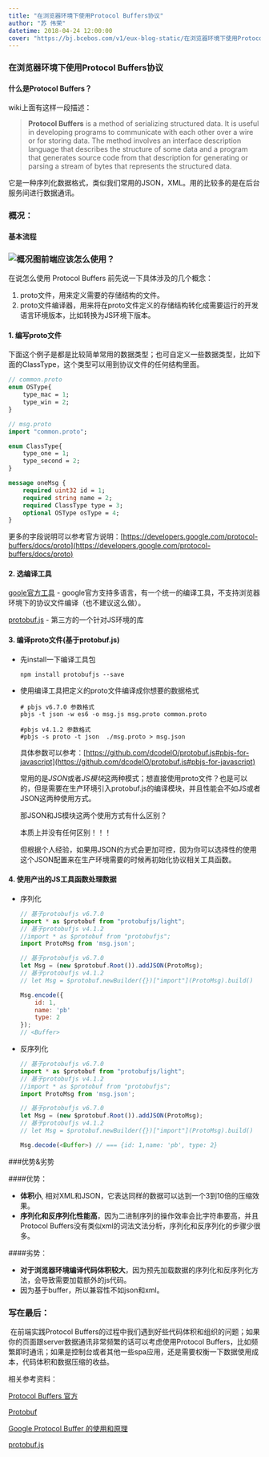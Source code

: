 ```yaml
---
title: "在浏览器环境下使用Protocol Buffers协议"
author: "苏 伟荣"
datetime: 2018-04-24 12:00:00
cover: "https://bj.bcebos.com/v1/eux-blog-static/在浏览器环境下使用Protocol Buffers协议.jpg"
---
```


###  在浏览器环境下使用Protocol Buffers协议

#### 什么是Protocol Buffers？

wiki上面有这样一段描述：

> **Protocol Buffers** is a method of serializing structured data. It is useful in developing programs to communicate with each other over a wire or for storing data. The method involves an interface description language that describes the structure of some data and a program that generates source code from that description for generating or parsing a stream of bytes that represents the structured data.

它是一种序列化数据格式，类似我们常用的JSON，XML。用的比较多的是在后台服务间进行数据通讯。

### 概况：

#### 基本流程

### ![概况图](http://eux-blog-static.bj.bcebos.com/%E6%A6%82%E5%86%B5%E5%9B%BE.png)前端应该怎么使用？

在说怎么使用 Protocol Buffers 前先说一下具体涉及的几个概念：

1. proto文件，用来定义需要的存储结构的文件。
2. proto文件编译器，用来将在proto文件定义的存储结构转化成需要运行的开发语言环境版本，比如转换为JS环境下版本。

#### 1. 编写proto文件

下面这个例子是都是比较简单常用的数据类型；也可自定义一些数据类型，比如下面的ClassType，这个类型可以用到协议文件的任何结构里面。

```protobuf
// common.proto
enum OSType{
    type_mac = 1;
    type_win = 2;
}
```

```protobuf
// msg.proto
import "common.proto";

enum ClassType{
    type_one = 1;
    type_second = 2;
}

message oneMsg {
    required uint32 id = 1;
 	required string name = 2;
 	required ClassType type = 3;
 	optional OSType osType = 4;
}
```

更多的字段说明可以参考官方说明：[https://developers.google.com/protocol-buffers/docs/proto](https://developers.google.com/protocol-buffers/docs/proto)

#### 2. 选编译工具

[goole官方工具](https://github.com/google/protobuf/releases) - google官方支持多语言，有一个统一的编译工具，不支持浏览器环境下的协议文件编译（也不建议这么做）。

[protobuf.js](https://github.com/dcodeIO/protobuf.js) - 第三方的一个针对JS环境的库

#### 3. 编译proto文件(基于protobuf.js)

* 先install一下编译工具包

  ```shell
  npm install protobufjs --save
  ```

* 使用编译工具把定义的proto文件编译成你想要的数据格式

  ```shell
  # pbjs v6.7.0 参数格式
  pbjs -t json -w es6 -o msg.js msg.proto common.proto

  #pbjs v4.1.2 参数格式
  #pbjs -s proto -t json  ./msg.proto > msg.json
  ```

  具体参数可以参考：[https://github.com/dcodeIO/protobuf.js#pbjs-for-javascript](https://github.com/dcodeIO/protobuf.js#pbjs-for-javascript)

  常用的是*JSON*或者*JS模块*这两种模式；想直接使用proto文件？也是可以的，但是需要在生产环境引入protobuf.js的编译模块，并且性能会不如JS或者JSON这两种使用方式。

  那JSON和JS模块这两个使用方式有什么区别？

  本质上并没有任何区别！！！

  但根据个人经验，如果用JSON的方式会更加可控，因为你可以选择性的使用这个JSON配置来在生产环境需要的时候再初始化协议相关工具函数。

#### 4. 使用产出的JS工具函数处理数据

* 序列化

  ```js
  // 基于protobufjs v6.7.0
  import * as $protobuf from "protobufjs/light";
  // 基于protobufjs v4.1.2
  //import * as $protobuf from "protobufjs";
  import ProtoMsg from 'msg.json';

  // 基于protobufjs v6.7.0
  let Msg = (new $protobuf.Root()).addJSON(ProtoMsg);
  // 基于protobufjs v4.1.2
  // let Msg = $protobuf.newBuilder({})["import"](ProtoMsg).build()

  Msg.encode({
      id: 1,
      name: 'pb'
      type: 2
  });
  // <Buffer>
  ```

* 反序列化

  ```js
  // 基于protobufjs v6.7.0
  import * as $protobuf from "protobufjs/light";
  // 基于protobufjs v4.1.2
  //import * as $protobuf from "protobufjs";
  import ProtoMsg from 'msg.json';

  // 基于protobufjs v6.7.0
  let Msg = (new $protobuf.Root()).addJSON(ProtoMsg);
  // 基于protobufjs v4.1.2
  // let Msg = $protobuf.newBuilder({})["import"](ProtoMsg).build()

  Msg.decode(<Buffer>) // === {id: 1,name: 'pb', type: 2}
  ```


###优势&劣势

####优势：

* **体积小**, 相对XML和JSON，它表达同样的数据可以达到一个3到10倍的压缩效果。
* **序列化和反序列化性能高**，因为二进制序列的操作效率会比字符串要高，并且Protocol Buffers没有类似xml的词法文法分析，序列化和反序列化的步骤少很多。

####劣势：

* **对于浏览器环境编译代码体积较大**，因为预先加载数据的序列化和反序列化方法，会导致需要加载额外的js代码。
* 因为基于buffer，所以兼容性不如json和xml。

### 写在最后：

​	在前端实践Protocol Buffers的过程中我们遇到好些代码体积和组织的问题；如果你的页面跟server数据通讯非常频繁的话可以考虑使用Protocol Buffers，比如频繁即时通讯；如果是控制台或者其他一些spa应用，还是需要权衡一下数据使用成本，代码体积和数据压缩的收益。

相关参考资料：

[Protocol Buffers 官方](https://developers.google.com/protocol-buffers/docs/overview)

[Protobuf](https://github.com/google/protobuf)

[Google Protocol Buffer 的使用和原理](https://www.ibm.com/developerworks/cn/linux/l-cn-gpb/index.html)

[protobuf.js](https://github.com/dcodeIO/protobuf.js)









